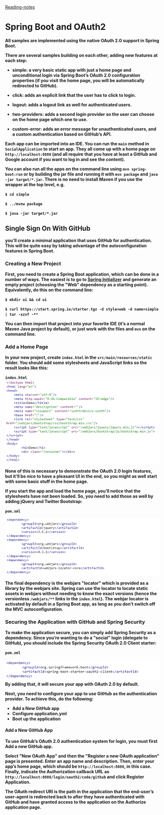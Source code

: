 [Reading-notes](https://odehyazan.github.io/reading-notes/)

# Spring Boot and OAuth2

**All samples are implemented using the native OAuth 2.0 support in Spring Boot.**

**There are several samples building on each other, adding new features at each step:**

+ **simple: a very basic static app with just a home page and unconditional login via Spring Boot’s OAuth 2.0 configuration properties (if you visit the home page, you will be automatically redirected to GitHub).**

+ **click: adds an explicit link that the user has to click to login.**

+ **logout: adds a logout link as well for authenticated users.**

+ **two-providers: adds a second login provider so the user can choose on the home page which one to use.**

+ **custom-error: adds an error message for unauthenticated users, and a custom authentication based on GitHub’s API.**

**Each app can be imported into an IDE. You can run the `main` method in `SocialApplication` to start an app. They all come up with a home page on `http://localhost:8080` (and all require that you have at least a GitHub and Google account if you want to log in and see the content).**

**You can also run all the apps on the command line using `mvn spring-boot:run` or by building the jar file and running it with `mvn package` and `java -jar target/*.jar`. There is no need to install Maven if you use the wrapper at the top level, e.g.**

**`$ cd simple`**

**`$ ../mvnw package`**

**`$ java -jar target/*.jar`**

## Single Sign On With GitHub

**you’ll create a minimal application that uses GitHub for authentication. This will be quite easy by taking advantage of the autoconfiguration features in Spring Boot.**

### Creating a New Project

**First, you need to create a Spring Boot application, which can be done in a number of ways. The easiest is to go to [Spring Initializer](https://start.spring.io) and generate an empty project (choosing the "Web" dependency as a starting point). Equivalently, do this on the command line:**

**`$ mkdir ui && cd ui`**

**`$ curl https://start.spring.io/starter.tgz -d style=web -d name=simple | tar -xzvf -**`**

**You can then import that project into your favorite IDE (it’s a normal Maven Java project by default), or just work with the files and `mvn` on the command line.**

### Add a Home Page

**In your new project, create `index.html` in the `src/main/resources/static` folder. You should add some stylesheets and JavaScript links so the result looks like this:**<br>

**`index.html`**<br>
![17](../401img/17.png)<br>

**None of this is necessary to demonstrate the OAuth 2.0 login features, but it’ll be nice to have a pleasant UI in the end, so you might as well start with some basic stuff in the home page.**

**If you start the app and load the home page, you’ll notice that the stylesheets have not been loaded. So, you need to add those as well by adding jQuery and Twitter Bootstrap:**
<br>

**`pom.xml`**<br>

![17](../401img/17-1.png)<br>

**The final dependency is the webjars "locator" which is provided as a library by the webjars site. Spring can use the locator to locate static assets in webjars without needing to know the exact versions (hence the versionless `/webjars/**` links in the `index.html`). The webjar locator is activated by default in a Spring Boot app, as long as you don’t switch off the MVC autoconfiguration.**

### Securing the Application with GitHub and Spring Security

**To make the application secure, you can simply add Spring Security as a dependency. Since you’re wanting to do a "social" login (delegate to GitHub), you should include the Spring Security OAuth 2.0 Client starter:**

**`pom.xml`** <br>

![17](../401img/17-2.png)<br>
**By adding that, it will secure your app with OAuth 2.0 by default.**

**Next, you need to configure your app to use GitHub as the authentication provider. To achieve this, do the following:**

+ **Add a New GitHub app**
+ **Configure application.yml**
+ **Boot up the application**

#### Add a New GitHub App

**To use GitHub’s OAuth 2.0 authentication system for login, you must first Add a new GitHub app.**

**Select "New OAuth App" and then the "Register a new OAuth application" page is presented. Enter an app name and description. Then, enter your app’s home page, which should be `http://localhost:8080`, in this case. Finally, indicate the Authorization callback URL as `http://localhost:8080/login/oauth2/code/github` and click Register Application.**

**The OAuth redirect URI is the path in the application that the end-user’s user-agent is redirected back to after they have authenticated with GitHub and have granted access to the application on the Authorize application page.**
